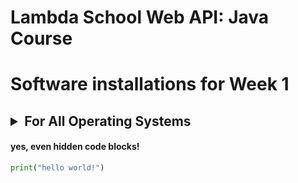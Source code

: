 # Lambda School Web API: Java Course 
# Software installations for Week 1 

## <details><summary>For All Operating Systems</summary>
<p>

#### yes, even hidden code blocks!

```python
print("hello world!")
```

</p>
</details>
